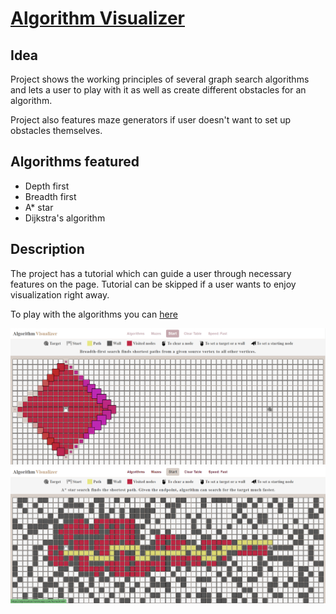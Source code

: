 # [Algorithm Visualizer](https://algorithm-visualizer.onrender.com/)

## Idea

Project shows the working principles of several graph search algorithms and lets a user to play with it as well as create different obstacles for an algorithm.

Project also features maze generators if user doesn't want to set up obstacles themselves.

## Algorithms featured

- Depth first
- Breadth first
- A\* star
- Dijkstra's algorithm

## Description

The project has a tutorial which can guide a user through necessary features on the page. Tutorial can be skipped if a user wants to enjoy visualization right away.

To play with the algorithms you can [here](https://algorithm-visualizer.onrender.com/)

![image](./alg-visualizer1.0/client/assets/showcase.png)
![image](./alg-visualizer1.0/client/assets/showcase2.png)
